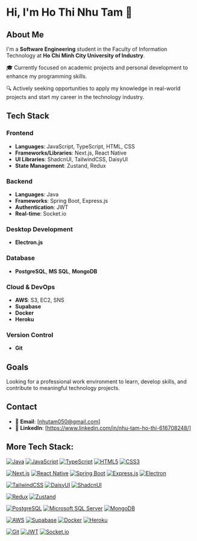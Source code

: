 # Hi, I'm Ho Thi Nhu Tam 👋

## About Me
I'm a **Software Engineering** student in the Faculty of Information Technology at **Ho Chi Minh City University of Industry**.

🎓 Currently focused on academic projects and personal development to enhance my programming skills.

🔍 Actively seeking opportunities to apply my knowledge in real-world projects and start my career in the technology industry.

## Tech Stack

### Frontend
- **Languages**: JavaScript, TypeScript, HTML, CSS
- **Frameworks/Libraries**: Next.js, React Native
- **UI Libraries**: ShadcnUI, TailwindCSS, DaisyUI
- **State Management**: Zustand, Redux

### Backend
- **Languages**: Java
- **Frameworks**: Spring Boot, Express.js
- **Authentication**: JWT
- **Real-time**: Socket.io

### Desktop Development
- **Electron.js**

### Database
- **PostgreSQL**, **MS SQL**, **MongoDB**

### Cloud & DevOps
- **AWS**: S3, EC2, SNS
- **Supabase**
- **Docker**
- **Heroku**

### Version Control
- **Git**

## Goals
Looking for a professional work environment to learn, develop skills, and contribute to meaningful technology projects.

## Contact
- 📧 **Email**: [nhutam050@gmail.com]
- 💼 **LinkedIn**: [https://www.linkedin.com/in/nhu-tam-ho-thi-616708248/]

## More Tech Stack:

[![Java](https://img.shields.io/badge/Java-ED8B00?style=for-the-badge&logo=openjdk&logoColor=white)](https://www.java.com/)
[![JavaScript](https://img.shields.io/badge/JavaScript-F7DF1E?style=for-the-badge&logo=javascript&logoColor=black)](https://developer.mozilla.org/en-US/docs/Web/JavaScript)
[![TypeScript](https://img.shields.io/badge/TypeScript-007ACC?style=for-the-badge&logo=typescript&logoColor=white)](https://www.typescriptlang.org/)
[![HTML5](https://img.shields.io/badge/HTML5-E34F26?style=for-the-badge&logo=html5&logoColor=white)](https://developer.mozilla.org/en-US/docs/Web/HTML)
[![CSS3](https://img.shields.io/badge/CSS3-1572B6?style=for-the-badge&logo=css3&logoColor=white)](https://developer.mozilla.org/en-US/docs/Web/CSS)

[![Next.js](https://img.shields.io/badge/Next.js-000000?style=for-the-badge&logo=next.js&logoColor=white)](https://nextjs.org/)
[![React Native](https://img.shields.io/badge/React_Native-20232A?style=for-the-badge&logo=react&logoColor=61DAFB)](https://reactnative.dev/)
[![Spring Boot](https://img.shields.io/badge/Spring_Boot-6DB33F?style=for-the-badge&logo=spring-boot&logoColor=white)](https://spring.io/projects/spring-boot)
[![Express.js](https://img.shields.io/badge/Express.js-404D59?style=for-the-badge&logo=express&logoColor=white)](https://expressjs.com/)
[![Electron](https://img.shields.io/badge/Electron-191970?style=for-the-badge&logo=electron&logoColor=white)](https://www.electronjs.org/)

[![TailwindCSS](https://img.shields.io/badge/Tailwind_CSS-38B2AC?style=for-the-badge&logo=tailwind-css&logoColor=white)](https://tailwindcss.com/)
[![DaisyUI](https://img.shields.io/badge/DaisyUI-5A0EF8?style=for-the-badge&logo=daisyui&logoColor=white)](https://daisyui.com/)
[![ShadcnUI](https://img.shields.io/badge/ShadcnUI-000000?style=for-the-badge&logo=shadcnui&logoColor=white)](https://ui.shadcn.com/)

[![Redux](https://img.shields.io/badge/Redux-593D88?style=for-the-badge&logo=redux&logoColor=white)](https://redux.js.org/)
[![Zustand](https://img.shields.io/badge/Zustand-000000?style=for-the-badge&logo=react&logoColor=white)](https://zustand-demo.pmnd.rs/)

[![PostgreSQL](https://img.shields.io/badge/PostgreSQL-316192?style=for-the-badge&logo=postgresql&logoColor=white)](https://www.postgresql.org/)
[![Microsoft SQL Server](https://img.shields.io/badge/Microsoft%20SQL%20Server-CC2927?style=for-the-badge&logo=microsoft%20sql%20server&logoColor=white)](https://www.microsoft.com/en-us/sql-server)
[![MongoDB](https://img.shields.io/badge/MongoDB-4EA94B?style=for-the-badge&logo=mongodb&logoColor=white)](https://www.mongodb.com/)

[![AWS](https://img.shields.io/badge/Amazon_AWS-232F3E?style=for-the-badge&logo=amazon-aws&logoColor=white)](https://aws.amazon.com/)
[![Supabase](https://img.shields.io/badge/Supabase-3ECF8E?style=for-the-badge&logo=supabase&logoColor=white)](https://supabase.com/)
[![Docker](https://img.shields.io/badge/Docker-2496ED?style=for-the-badge&logo=docker&logoColor=white)](https://www.docker.com/)
[![Heroku](https://img.shields.io/badge/Heroku-430098?style=for-the-badge&logo=heroku&logoColor=white)](https://www.heroku.com/)

[![Git](https://img.shields.io/badge/Git-F05032?style=for-the-badge&logo=git&logoColor=white)](https://git-scm.com/)
[![JWT](https://img.shields.io/badge/JWT-000000?style=for-the-badge&logo=jsonwebtokens&logoColor=white)](https://jwt.io/)
[![Socket.io](https://img.shields.io/badge/Socket.io-010101?style=for-the-badge&logo=socket.io&logoColor=white)](https://socket.io/)
